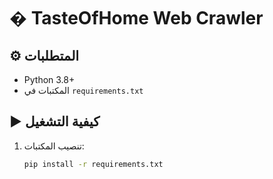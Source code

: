 # � TasteOfHome Web Crawler  
## ⚙️ المتطلبات  
- Python 3.8+  
- المكتبات في `requirements.txt`  

## ▶️ كيفية التشغيل  
1. تنصيب المكتبات:  
   ```bash
   pip install -r requirements.txt